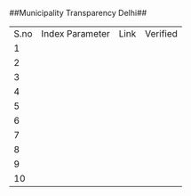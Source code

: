 

  
##Municipality Transparency Delhi##

<table>
  <tr><td>S.no</td><td>Index Parameter</td><td>Link</td><td>Verified</td></tr>
  <tr><td>1</td></tr>
   <tr><td>2</td></tr>
   <tr><td>3</td></tr>
   <tr><td>4</td></tr>
   <tr><td>5</td></tr>
   <tr><td>6</td></tr>
   <tr><td>7</td></tr>
   <tr><td>8</td></tr>
   <tr><td>9</td></tr>
   <tr><td>10</td></tr>
  </table>
